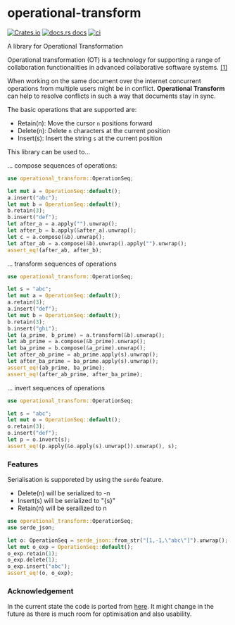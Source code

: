# operational-transform

[![Crates.io][crates-badge]][crates-url]
[![docs.rs docs][docs-badge]][docs-url]
[![ci][ci-badge]][ci-url]

[crates-badge]: https://img.shields.io/crates/v/operational-transform.svg
[crates-url]: https://crates.io/crates/operational-transform

[docs-badge]: https://img.shields.io/badge/docs-latest-blue.svg
[docs-url]: https://docs.rs/operational-transform

[ci-badge]: https://github.com/spebern/operational-transform-rs/workflows/Rust/badge.svg
[ci-url]: https://github.com/spebern/operational-transform-rs/actions

A library for Operational Transformation

Operational transformation (OT) is a technology for supporting a range of
collaboration functionalities in advanced collaborative software systems.
[[1]](https://en.wikipedia.org/wiki/Operational_transformation)

When working on the same document over the internet concurrent operations
from multiple users might be in conflict. **Operational Transform** can help
to resolve conflicts in such a way that documents stay in sync.

The basic operations that are supported are:
- Retain(n): Move the cursor `n` positions forward
- Delete(n): Delete `n` characters at the current position
- Insert(s): Insert the string `s` at the current position

This library can be  used to...

... compose sequences of operations:
```rust
use operational_transform::OperationSeq;

let mut a = OperationSeq::default();
a.insert("abc");
let mut b = OperationSeq::default();
b.retain(3);
b.insert("def");
let after_a = a.apply("").unwrap();
let after_b = b.apply(&after_a).unwrap();
let c = a.compose(&b).unwrap();
let after_ab = a.compose(&b).unwrap().apply("").unwrap();
assert_eq!(after_ab, after_b);
```

... transform sequences of operations
```rust
use operational_transform::OperationSeq;

let s = "abc";
let mut a = OperationSeq::default();
a.retain(3);
a.insert("def");
let mut b = OperationSeq::default();
b.retain(3);
b.insert("ghi");
let (a_prime, b_prime) = a.transform(&b).unwrap();
let ab_prime = a.compose(&b_prime).unwrap();
let ba_prime = b.compose(&a_prime).unwrap();
let after_ab_prime = ab_prime.apply(s).unwrap();
let after_ba_prime = ba_prime.apply(s).unwrap();
assert_eq!(ab_prime, ba_prime);
assert_eq!(after_ab_prime, after_ba_prime);
```

... invert sequences of operations
```rust
use operational_transform::OperationSeq;

let s = "abc";
let mut o = OperationSeq::default();
o.retain(3);
o.insert("def");
let p = o.invert(s);
assert_eq!(p.apply(&o.apply(s).unwrap()).unwrap(), s);
```

### Features

Serialisation is supporeted by using the `serde` feature.

- Delete(n) will be serialized to -n
- Insert(s) will be serialized to "{s}"
- Retain(n) will be serailized to n

```rust
use operational_transform::OperationSeq;
use serde_json;

let o: OperationSeq = serde_json::from_str("[1,-1,\"abc\"]").unwrap();
let mut o_exp = OperationSeq::default();
o_exp.retain(1);
o_exp.delete(1);
o_exp.insert("abc");
assert_eq!(o, o_exp);
```

### Acknowledgement
In the current state the code is ported from
[here](https://github.com/Operational-Transformation/ot.js/). It might
change in the future as there is much room for optimisation and also
usability.

